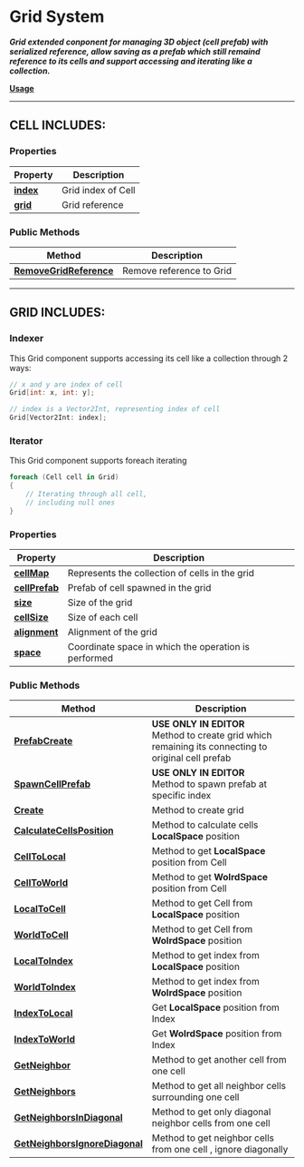 # Grid System
***Grid extended conponent for managing 3D object (cell prefab) with serialized reference, allow saving as a prefab which still remaind reference to its cells 
and support accessing and iterating like a collection.***

**[Usage](Usage.md)**

---
## CELL INCLUDES:

### Properties
|Property|Description|
|---|---|
|**[index](index.md)**| Grid index of Cell|
|**[grid](grid.md)**| Grid reference|

### Public Methods
|Method|Description|
|---|---|
|**[RemoveGridReference](RemoveGridReference.md)**|Remove reference to Grid|

---

## GRID INCLUDES:

### Indexer
This Grid component supports accessing its cell like a collection through 2 ways:
```csharp
// x and y are index of cell
Grid[int: x, int: y];
```
```csharp
// index is a Vector2Int, representing index of cell
Grid[Vector2Int: index];
```

### Iterator
This Grid component supports foreach iterating
```csharp
foreach (Cell cell in Grid)
{
	// Iterating through all cell, 
	// including null ones
}
```

### Properties
|Property|Description|
|---|---|
|**[cellMap](cellMap.md)**|Represents the collection of cells in the grid|
|**[cellPrefab](cellPrefab.md)**|Prefab of cell spawned in the grid|
|**[size](size.md)**|Size of the grid|
|**[cellSize](cellSize.md)**|Size of each cell|
|**[alignment](alignment.md)**|Alignment of the grid|
|**[space](space.md)**|Coordinate space in which the operation is performed|

### Public Methods
|Method|Description|
|---|---|
|**[PrefabCreate](PrefabCreate.md)**|**USE ONLY IN EDITOR**<br> Method to create grid which remaining its connecting to original cell prefab|
|**[SpawnCellPrefab](SpawnCellPrefab.md)**|**USE ONLY IN EDITOR**<br> Method to spawn prefab at specific index|
|**[Create](Create.md)**|Method to create grid|
|**[CalculateCellsPosition](CalculateCellsPosition.md)**|Method to calculate cells **LocalSpace** position|
|**[CellToLocal](CellToLocal.md)**|Method to get **LocalSpace** position from Cell|
|**[CellToWorld](CellToWorld.md)**|Method to get **WolrdSpace** position from Cell|
|**[LocalToCell](LocalToCell.md)**|Method to get Cell from **LocalSpace** position|
|**[WorldToCell](WorldToCell.md)**|Method to get Cell from **WolrdSpace** position|
|**[LocalToIndex](LocalToIndex.md)**|Method to get index from **LocalSpace** position|
|**[WorldToIndex](WorldToIndex.md)**|Method to get index from **WolrdSpace** position|
|**[IndexToLocal](IndexToLocal.md)**|Get **LocalSpace** position from Index|
|**[IndexToWorld](IndexToWorld.md)**|Get **WolrdSpace** position from Index|
|**[GetNeighbor](GetNeighbor.md)**|Method to get another cell from one cell|
|**[GetNeighbors](GetNeighbors.md)**|Method to get all neighbor cells surrounding one cell|
|**[GetNeighborsInDiagonal](GetNeighborsInDiagonal.md)**|Method to get only diagonal neighbor cells from one cell|
|**[GetNeighborsIgnoreDiagonal](GetNeighborsIgnoreDiagonal.md)**|Method to get neighbor cells from one cell , ignore diagonally|
